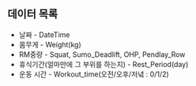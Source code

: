 ## 데이터 목록

- 날짜 - DateTime
- 몸무게 - Weight(kg)
- RM중량 - Squat, Sumo_Deadlift, OHP, Pendlay_Row
- 휴식기간(얼마만에 그 부위를 하는지) - Rest_Period(day)
- 운동 시간 - Workout_time(오전/오후/저녘 : 0/1/2)
